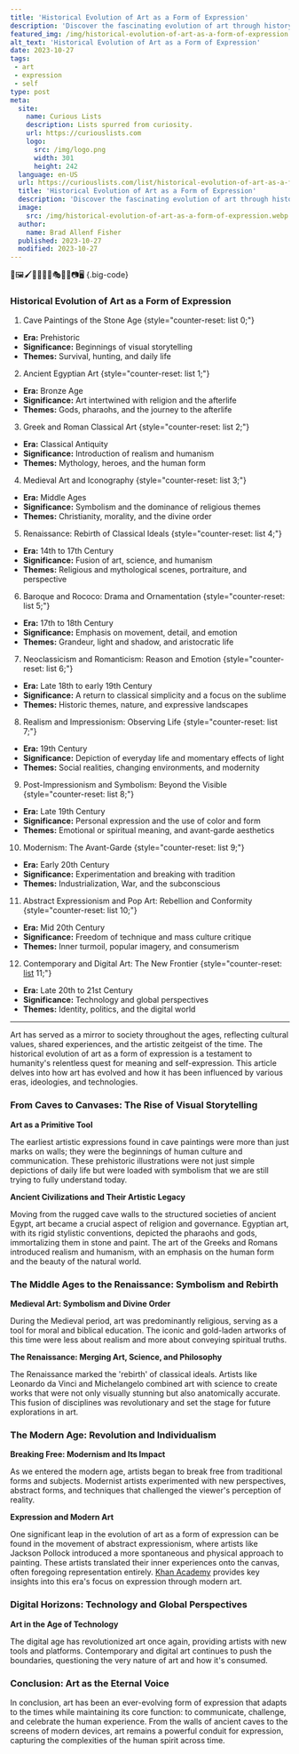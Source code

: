 ```yaml
---
title: 'Historical Evolution of Art as a Form of Expression'
description: 'Discover the fascinating evolution of art through history, exploring its various forms as a means of expression. Satiate your curious mind with this insightful journey.'
featured_img: /img/historical-evolution-of-art-as-a-form-of-expression.webp
alt_text: 'Historical Evolution of Art as a Form of Expression'
date: 2023-10-27
tags:
 - art
 - expression
 - self
type: post
meta:
  site:
    name: Curious Lists
    description: Lists spurred from curiosity.
    url: https://curiouslists.com
    logo:
      src: /img/logo.png
      width: 301
      height: 242
  language: en-US
  url: https://curiouslists.com/list/historical-evolution-of-art-as-a-form-of-expression
  title: 'Historical Evolution of Art as a Form of Expression'
  description: 'Discover the fascinating evolution of art through history, exploring its various forms as a means of expression. Satiate your curious mind with this insightful journey.'
  image:
    src: /img/historical-evolution-of-art-as-a-form-of-expression.webp
  author:
    name: Brad Allenf Fisher
  published: 2023-10-27
  modified: 2023-10-27
---
```



🎨🖼️🖌️👨‍🎨👩‍🎨🎭📜🏺📷🖥️ {.big-code}

### Historical Evolution of Art as a Form of Expression

1. Cave Paintings of the Stone Age {style="counter-reset: list 0;"}
  - **Era:** Prehistoric
  - **Significance:** Beginnings of visual storytelling
  - **Themes:** Survival, hunting, and daily life

2. Ancient Egyptian Art {style="counter-reset: list 1;"}
  - **Era:** Bronze Age
  - **Significance:** Art intertwined with religion and the afterlife
  - **Themes:** Gods, pharaohs, and the journey to the afterlife

3. Greek and Roman Classical Art {style="counter-reset: list 2;"}
  - **Era:** Classical Antiquity
  - **Significance:** Introduction of realism and humanism
  - **Themes:** Mythology, heroes, and the human form

4. Medieval Art and Iconography {style="counter-reset: list 3;"}
  - **Era:** Middle Ages
  - **Significance:** Symbolism and the dominance of religious themes
  - **Themes:** Christianity, morality, and the divine order

5. Renaissance: Rebirth of Classical Ideals {style="counter-reset: list 4;"}
  - **Era:** 14th to 17th Century
  - **Significance:** Fusion of art, science, and humanism
  - **Themes:** Religious and mythological scenes, portraiture, and perspective

6. Baroque and Rococo: Drama and Ornamentation {style="counter-reset: list 5;"}
  - **Era:** 17th to 18th Century
  - **Significance:** Emphasis on movement, detail, and emotion
  - **Themes:** Grandeur, light and shadow, and aristocratic life

7. Neoclassicism and Romanticism: Reason and Emotion {style="counter-reset: list 6;"}
  - **Era:** Late 18th to early 19th Century
  - **Significance:** A return to classical simplicity and a focus on the sublime
  - **Themes:** Historic themes, nature, and expressive landscapes

8. Realism and Impressionism: Observing Life {style="counter-reset: list 7;"}
  - **Era:** 19th Century
  - **Significance:** Depiction of everyday life and momentary effects of light
  - **Themes:** Social realities, changing environments, and modernity

9. Post-Impressionism and Symbolism: Beyond the Visible {style="counter-reset: list 8;"}
  - **Era:** Late 19th Century
  - **Significance:** Personal expression and the use of color and form
  - **Themes:** Emotional or spiritual meaning, and avant-garde aesthetics

10. Modernism: The Avant-Garde {style="counter-reset: list 9;"}
  - **Era:** Early 20th Century
  - **Significance:** Experimentation and breaking with tradition
  - **Themes:** Industrialization, War, and the subconscious

11. Abstract Expressionism and Pop Art: Rebellion and Conformity {style="counter-reset: list 10;"}
  - **Era:** Mid 20th Century
  - **Significance:** Freedom of technique and mass culture critique
  - **Themes:** Inner turmoil, popular imagery, and consumerism

12. Contemporary and Digital Art: The New Frontier {style="counter-reset:[  list](https://curiouslists.com/list/art-and-identity-self-expression-in-different-mediums) 11;"}
  - **Era:** Late 20th to 21st Century
  - **Significance:** Technology and global perspectives
  - **Themes:** Identity, politics, and the digital world


---

Art has served as a mirror to society throughout the ages, reflecting cultural values, shared experiences, and the artistic zeitgeist of the time. The historical evolution of art as a form of expression is a testament to humanity's relentless quest for meaning and self-expression. This article delves into how art has evolved and how it has been influenced by various eras, ideologies, and technologies.

### From Caves to Canvases: The Rise of Visual Storytelling

**Art as a Primitive Tool**

The earliest artistic expressions found in cave paintings were more than just marks on walls; they were the beginnings of human culture and communication. These prehistoric illustrations were not just simple depictions of daily life but were loaded with symbolism that we are still trying to fully understand today.

**Ancient Civilizations and Their Artistic Legacy**

Moving from the rugged cave walls to the structured societies of ancient Egypt, art became a crucial aspect of religion and governance. Egyptian art, with its rigid stylistic conventions, depicted the pharaohs and gods, immortalizing them in stone and paint. The art of the Greeks and Romans introduced realism and humanism, with an emphasis on the human form and the beauty of the natural world.

### The Middle Ages to the Renaissance: Symbolism and Rebirth

**Medieval Art: Symbolism and Divine Order**

During the Medieval period, art was predominantly religious, serving as a tool for moral and biblical education. The iconic and gold-laden artworks of this time were less about realism and more about conveying spiritual truths.

**The Renaissance: Merging Art, Science, and Philosophy**

The Renaissance marked the 'rebirth' of classical ideals. Artists like Leonardo da Vinci and Michelangelo combined art with science to create works that were not only visually stunning but also anatomically accurate. This fusion of disciplines was revolutionary and set the stage for future explorations in art.

### The Modern Age: Revolution and Individualism

**Breaking Free: Modernism and Its Impact**

As we entered the modern age, artists began to break free from traditional forms and subjects. Modernist artists experimented with new perspectives, abstract forms, and techniques that challenged the viewer's perception of reality.

**Expression and Modern Art**

One significant leap in the evolution of art as a form of expression can be found in the movement of abstract expressionism, where artists like Jackson Pollock introduced a more spontaneous and physical approach to painting. These artists translated their inner experiences onto the canvas, often foregoing representation entirely. [Khan Academy](https://www.khanacademy.org/humanities/art-1010/beginners-guide-20th-c-art/xdc974a79:key-concepts/a/expression-and-modern-art) provides key insights into this era's focus on expression through modern art.

### Digital Horizons: Technology and Global Perspectives

**Art in the Age of Technology**

The digital age has revolutionized art once again, providing artists with new tools and platforms. Contemporary and digital art continues to push the boundaries, questioning the very nature of art and how it's consumed.

### Conclusion: Art as the Eternal Voice

In conclusion, art has been an ever-evolving form of expression that adapts to the times while maintaining its core function: to communicate, challenge, and celebrate the human experience. From the walls of ancient caves to the screens of modern devices, art remains a powerful conduit for expression, capturing the complexities of the human spirit across time.